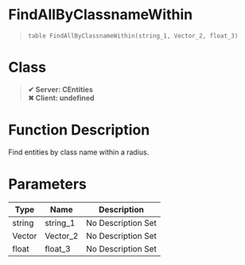 # FindAllByClassnameWithin
> `table FindAllByClassnameWithin(string_1, Vector_2, float_3)`
# Class
> __✔ Server: CEntities__  
> __✖ Client: undefined__  
# Function Description
Find entities by class name within a radius.
# Parameters
Type|Name|Description
--|--|--
string|string_1|No Description Set
Vector|Vector_2|No Description Set
float|float_3|No Description Set
